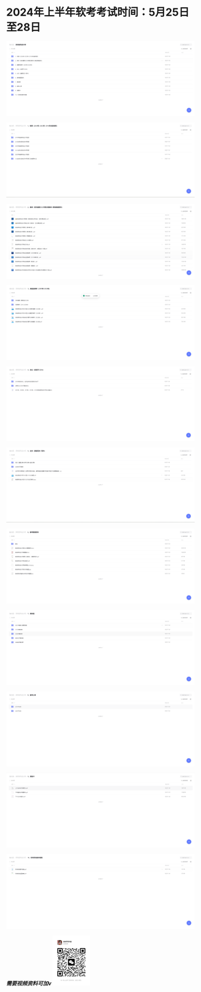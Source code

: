# **2024年上半年软考考试时间：5月25日至28日**

![](/assets/images/20240411100358.png)

![](/assets/images/20240411100513.png)

![](/assets/images/20240411100534.png)

![](/assets/images/20240411100609.png)

![](/assets/images/20240411100624.png)

![](/assets/images/20240411100732.png)

![](/assets/images/20240411100749.png)

![](/assets/images/20240411100808.png)

![](/assets/images/20240411100822.png)

![](/assets/images/20240411100834.png)

![](/assets/images/20240411100849.png)

***需要视频资料可加v***
<img src="/assets/images/20240411112527.jpg" width="100px">